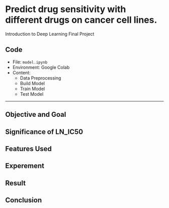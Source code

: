 # Predict drug sensitivity with different drugs on cancer cell lines.  
Introduction to Deep Learning Final Project  
## Code
- File: `model.ipynb`
- Environment: Google Colab
- Content:
    - Data Preprocessing
    - Build Model
    - Train Model
    - Test Model
---
## Objective and Goal
## Significance of LN_IC50
## Features Used
## Experement
## Result
## Conclusion
